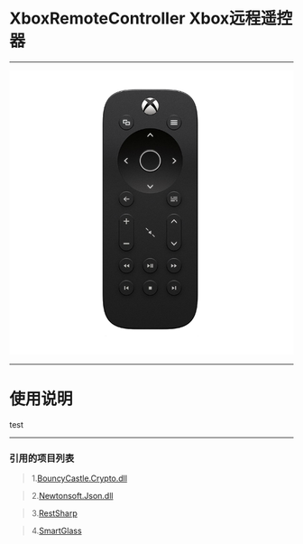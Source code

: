 # XboxRemoteController Xbox远程遥控器

---
![效果图](Assets/UI/Textures/temp.png)

---
# 使用说明
test

---
### 引用的项目列表
>1.[BouncyCastle.Crypto.dll](http://www.bouncycastle.org/csharp/)

>2.[Newtonsoft.Json.dll](https://github.com/JamesNK/Newtonsoft.Json)

>3.[RestSharp](https://github.com/restsharp/RestSharp)

>4.[SmartGlass](https://github.com/OpenXbox/xbox-smartglass-csharp)
  
